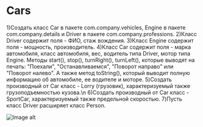 # Cars
1)Создать класс Car в пакете com.company.vehicles, Engine в пакете com.company.details и Driver в пакете com.company.professions.
2)Класс Driver содержит поля - ФИО, стаж вождения.
3)Класс Engine содержит поля - мощность, производитель.
4)Класс Car содержит поля - марка автомобиля, класс автомобиля, вес, водитель типа Driver, мотор типа Engine. Методы start(), stop(), turnRight(), turnLeft(), которые выводят на печать: "Поехали", "Останавливаемся", "Поворот направо" или "Поворот налево". А также метод toString(), который выводит полную информацию об автомобиле, ее водителе и моторе. 
5)Создать производный от Car класс  - Lorry (грузовик), характеризуемый также грузоподъемностью кузова.\n
6)Создать производный от Car класс - SportCar, характеризуемый также предельной скоростью.
7)Пусть класс Driver расширяет класс Person.


![Image alt](https://storage.googleapis.com/www.examclouds.com/oop/car-ierarchy.png)
